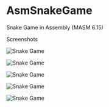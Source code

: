 # AsmSnakeGame
Snake Game in Assembly (MASM 6.15)

Screenshots

![Snake Game](https://raw.githubusercontent.com/soachishti/AsmPacman/master/Screenshots/SnakeGame001.png)

![Snake Game](https://raw.githubusercontent.com/soachishti/AsmPacman/master/Screenshots/SnakeGame002.png)

![Snake Game](https://raw.githubusercontent.com/soachishti/AsmPacman/master/Screenshots/SnakeGame003.png)

![Snake Game](https://raw.githubusercontent.com/soachishti/AsmPacman/master/Screenshots/SnakeGame004.png)

![Snake Game](https://raw.githubusercontent.com/soachishti/AsmPacman/master/Screenshots/SnakeGame005.png)